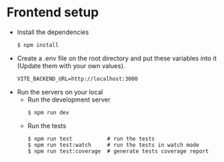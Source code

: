 # Frontend setup

- Install the dependencies
  ```
  $ npm install
  ```
- Create a .env file on the root directory and put these variables into it (Update them with your own values).
  ```
  VITE_BACKEND_URL=http://localhost:3000
  ```
- Run the servers on your local
    - Run the development server
      ```
      $ npm run dev
      ```
    - Run the tests
      ```
      $ npm run test           # run the tests
      $ npm run test:watch     # run the tests in watch mode
      $ npm run test:coverage  # generate tests coverage report
      ```
    